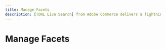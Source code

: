 ```yaml
---
title: Manage Facets
description: [!DNL Live Search] from Adobe Commerce delivers a lightning fast, super-relevant, and intuitive search experience.
---
```

# Manage Facets
